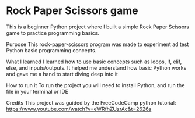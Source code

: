 # Rock Paper Scissors game
This is a beginner Python project where I built a simple Rock Paper Scissors game to practice programming basics.

Purpose
This rock-paper-scissors program was made to experiment ad test Python basic programming concepts.

What I learned
I learned how to use basic concepts such as loops, if, elif, else, and inputs/outputs. It helped me understand how basic Python works and gave me a hand to start diving deep into it 

How to run it
To run the project you will need to install Python, and run the file in your terminal or IDE

Credits
This project was guided by the FreeCodeCamp python tutorial: https://www.youtube.com/watch?v=eWRfhZUzrAc&t=2626s
